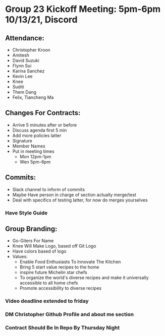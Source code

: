 # Group 23 Kickoff Meeting: 5pm-6pm 10/13/21, Discord
## Attendance:  
* Christopher Kroon
* Amitesh
* David Suzuki
* Flynn Sui
* Karina Sanchez
* Kevin Lee
* Knee
* Suditi
* Them Dang
* Felix, Tiancheng Ma
## Changes For Contracts:  
* Arrive 5 minutes after or before
* Discuss agenda first 5 min
* Add more policies latter
* Signature
* Member Names
* Put in meeting times
   * Mon 12pm-1pm
   * Wen 5pm-6pm

## Commits:  
* Slack channel to inform of commits
* Maybe Have person in charge of section actually merge/test
* Deal with specifics of testing latter, for now do merges yourselves

### Have Style Guide  
## Group Branding:  
* Go-Giters For Name
* Knee Will Make Logo, based off Git Logo
* Have colors based of logo
* Values:
   * Enable Food Enthusiasts To Innovate The Kitchen
   * Bring 5 start value recipes to the home
   * inspire future Michelin star chefs
   * To organize the world's diverse recipes and make it universally accessible to all home chefs
   * Promote accessibility to diverse recipes

### Video deadline extended to friday  
### DM Christopher Github Profile and about me section  
### Contract Should Be In Repo By Thursday Night  